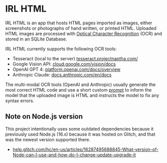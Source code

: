 # IRL HTML

IRL HTML is an app that hosts HTML pages imported as images, either screenshots or photographs of hand written, or printed HTML. Uploaded HTML images are processed with [Optical Character Recognition](https://en.wikipedia.org/wiki/Optical_character_recognition) (OCR) and stored in an SQLite Database.

IRL HTML currently supports the following OCR tools:

- Tesseract (local to the server) [tesseract.projectnaptha.com/](https://tesseract.projectnaptha.com/)
- Google Vision API: [cloud.google.com/vision/docs](https://cloud.google.com/vision/docs)
- OpenAI GPT 4: [platform.openai.com/docs/overview](https://platform.openai.com/docs/overview)
- Anthropic Claude: [docs.anthropic.com/en/docs](https://docs.anthropic.com/en/docs)

The multi-modal OCR tools (OpenAI and Anthropic) usually generate the most correct HTML code and use a short custom [prompt](https://github.com/patrickweaver/irlhtml/blob/main/src/util/prompt.ts) to inform the model that the uploaded image is HTML and instructs the model to fix any syntax errors.

## Note on Node.js version

This project intentionally uses some outdated dependencies because it previously used Node.js (16.x) because it was hosted on Glitch, and that was the newest version supported there.

- [help.glitch.com/hc/en-us/articles/16287495688845-What-version-of-Node-can-I-use-and-how-do-I-change-update-upgrade-it](https://web.archive.org/web/20250122090700/https://help.glitch.com/hc/en-us/articles/16287495688845-What-version-of-Node-can-I-use-and-how-do-I-change-update-upgrade-it)
